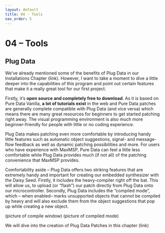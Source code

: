 ```yaml
---
layout: default
title: 04 - Tools
nav_order: 5
---
```


# 04 – Tools

## Plug Data

We’ve already mentioned some of the benefits of Plug Data in our Installations Chapter (link). However, I want to take a moment to dive a little deeper into the capabilities of this program 
and point out certain features that make it a really great tool for our first project.

Firstly, it’s **open source and completely free to download**. As it is based on Pure Data Vanilla, **a lot of tutorials exist** in the web and Pure Data patches are generally complete compatible with
Plug Data (and vice versa) which means there are many great resources for beginners to get started patching right away. The visual programming environment is also much more beginner-friendly
for people with little or no coding experience. 

Plug Data makes patching even more comfortable by introducing handy little features such as automatic object suggestions, signal- and message-flow feedback as well as dynamic patching possibilities
and more. For users who have experience with MaxMSP, Pure Data can feel a little less comfortable while Plug Data provides much (if not all) of the patching convenience that MaxMSP provides.

Comfortability aside – Plug Data offers two striking features that are extremely handy and important for creating our embedded synthesizer with the Daisy Seed. Firstly, it includes the heavy-compiler
right off the bat. This will allow us, to upload (or “flash”) our patch directly from Plug Data onto our microcontroller. Secondly, Plug Data includes the “compiled mode”, which – when enabled– marks
unsupported objects that cannot be compiled by heavy and will also exclude them from the object suggestions that pop up while creating a new object. 

(picture of compile window)
(picture of compiled mode)

We will dive into the creation of Plug Data Patches in this chapter (link)
